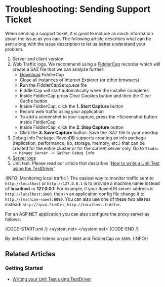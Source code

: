 # Troubleshooting: Sending Support Ticket

When sending a support ticket, it is good to include as much information about the issue as you can. The following article describes what can be sent along with the issue description to let us better understand your problem.

1. Server and client version
2. Web Traffic logs. We recommend using a [FiddlerCap](https://www.telerik.com/fiddler/fiddlercap) recorder which will create a SAZ file that we can analyze further:
    - [Download](https://www.telerik.com/fiddler/fiddlercap) FiddlerCap
    - Close all instances of Internet Explorer (or other browsers)
    - Run the FiddlerCapSetup.exe file
    - FiddlerCap will start automatically when the installer completes
    - Inside FiddlerCap press Clear Cookies button and then the Clear Cache button
    - Inside FiddlerCap, click the **1. Start Capture** button
    - Record web traffic using your application
    - To add a screenshot to your capture, press the +Screenshot button inside FiddlerCap
    - Inside FiddlerCap, click the **2. Stop Capture** button
    - Click the **3. Save Capture** button. Save the .SAZ file to your desktop
3. Debug Info Package. RavenDB supports creating an info package (replication, performance, i/o, storage, memory, etc.) that can be created for the entire cluster or for the current server only. Go to `Studio -> Manage Server -> Gather Debug Info`
4. [Server logs](../../server/troubleshooting/logging)
5. Unit test. Please read our article that describes '[How to write a Unit Test using the TestDriver](../../start/test-driver)'

{INFO: Monitoring local traffic }
The easiest way to monitor traffic sent to `http://localhost` or `http://127.0.0.1` is to provide a machine name instead of **localhost** or **127.0.0.1**.
For example, if your RavenDB server address is `http://localhost:8080`, then in an application config file change it to  `http://[machine-name]:8080`. You can also use one of these two aliases instead:  `http://ipv4.fiddler`, `http://localhost.fiddler`.

For an ASP.NET application you can also configure the proxy server as follows:

{CODE-START:xml /}
<system.net>
  <defaultProxy>
    <proxy bypassonlocal="False" usesystemdefault="True" proxyaddress="http://127.0.0.1:[port number]" />
  </defaultProxy>
</system.net>
{CODE-END /}

By default Fiddler listens on port `8888` and FiddlerCap on `8889`.
{INFO/}

## Related Articles

### Getting Started

- [Writing your Unit Test using TestDriver](../../start/test-driver)
